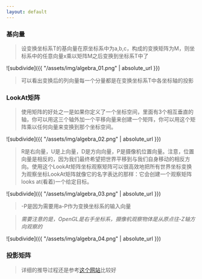 ```yaml
---
layout: default
---
```


### [](header-3) 基向量

> 设变换坐标系T的基向量在原坐标系中为a,b,c，构成的变换矩阵为M，则坐标系中的任意向量x乘以矩阵M之后变换到坐标系T中了

![subdivide]({{ "/assets/img/algebra_01.png" | absolute_url }})

> 可以看出变换后的列向量每一个分量都是在变换坐标系T中各坐标轴的投影

### [](header-3) LookAt矩阵

> 使用矩阵的好处之一是如果你定义了一个坐标空间，里面有3个相互垂直的轴，你可以用这三个轴外加一个平移向量来创建一个矩阵，你可以用这个矩阵乘以任何向量来变换到那个坐标空间。

![subdivide]({{ "/assets/img/algebra_02.png" | absolute_url }})

> R是右向量，U是上向量，D是方向向量，P是摄像机位置向量。注意，位置向量是相反的，因为我们最终希望把世界平移到与我们自身移动的相反方向。使用这个LookAt矩阵坐标观察矩阵可以很高效地把所有世界坐标变换为观察坐标LookAt矩阵就像它的名字表达的那样：它会创建一个观察矩阵looks at(看着)一个给定目标。

![subdivide]({{ "/assets/img/algebra_03.png" | absolute_url }})

> -P是因为需要用a-P作为变换坐标系的输入向量

> *需要注意的是，OpenGL是右手坐标系，摄像机观察物体是从原点往-Z轴方向观察的*

![subdivide]({{ "/assets/img/algebra_04.png" | absolute_url }})

### [](header-3) 投影矩阵

> 详细的推导过程还是参考[这个网站](http://www.songho.ca/opengl/gl_projectionmatrix.html)比较好

